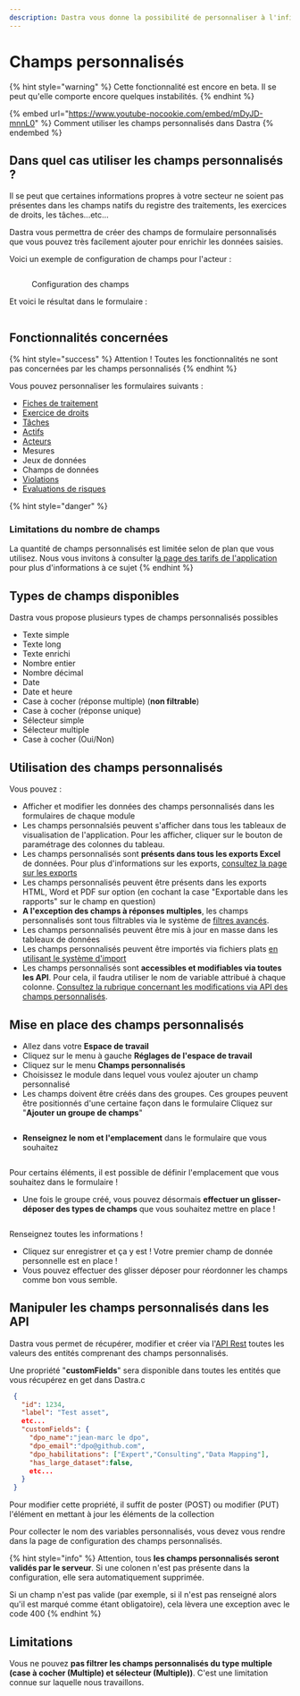 ```yaml
---
description: Dastra vous donne la possibilité de personnaliser à l'infini vos formulaires
---
```


# Champs personnalisés

{% hint style="warning" %}
Cette fonctionnalité est encore en beta. Il se peut qu'elle comporte encore quelques instabilités.
{% endhint %}

{% embed url="https://www.youtube-nocookie.com/embed/mDyJD-mnnL0" %}
Comment utiliser les champs personnalisés dans Dastra
{% endembed %}

## Dans quel cas utiliser les champs personnalisés ?

Il se peut que certaines informations propres à votre secteur ne soient pas présentes dans les champs natifs du registre des traitements, les exercices de droits, les tâches...etc...

Dastra vous permettra de créer des champs de formulaire personnalisés que vous pouvez très facilement ajouter pour enrichir les données saisies.

Voici un exemple de configuration de champs pour l'acteur :

<figure><img src="../../.gitbook/assets/image (2) (1).png" alt=""><figcaption><p>Configuration des champs</p></figcaption></figure>

Et voici le résultat dans le formulaire :

<figure><img src="../../.gitbook/assets/image (4).png" alt=""><figcaption></figcaption></figure>

## Fonctionnalités concernées

{% hint style="success" %}
Attention ! Toutes les fonctionnalités ne sont pas concernées par les champs personnalisés
{% endhint %}

Vous pouvez personnaliser les formulaires suivants :&#x20;

* [Fiches de traitement](../editer-le-registre/)
* [Exercice de droits](../gerer-les-exercices-des-droits/)
* [Tâches](../planifier/gerer-vos-taches.md)
* [Actifs](../editer-le-registre/remplir-le-questionnaire/applications.md)
* [Acteurs](../settings/referentials.md)
* Mesures
* Jeux de données
* Champs de données
* [Violations](../../rappels-utiles/rgpd-en-bref/violations-de-donnees.md)
* [Evaluations de risques](../la-gestion-des-risques/risques.md)

{% hint style="danger" %}
### Limitations du nombre de champs

La quantité de champs personnalisés est limitée selon de plan que vous utilisez. Nous vous invitons à consulter l[a page des tarifs de l'application](https://www.dastra.eu/fr/pricing) pour plus d'informations à ce sujet
{% endhint %}

## Types de champs disponibles

Dastra vous propose plusieurs types de champs personnalisés possibles

* Texte simple
* Texte long
* Texte enrichi
* Nombre entier
* Nombre décimal
* Date
* Date et heure
* Case à cocher (réponse multiple) (**non filtrable**)
* Case à cocher (réponse unique)
* Sélecteur simple
* Sélecteur multiple
* Case à cocher (Oui/Non)

## Utilisation des champs personnalisés

Vous pouvez :

* Afficher et modifier les données des champs personnalisés dans les formulaires de chaque module
* Les champs personnalsiés peuvent s'afficher dans tous les tableaux de visualisation de l'application. Pour les afficher, cliquer sur le bouton de paramétrage des colonnes du tableau.
* Les champs personnalisés sont **présents dans tous les exports Excel** de données. Pour plus d'informations sur les exports, [consultez la page sur les exports](../editer-le-registre/exporter-importer-le-registre.md)
* Les champs personnalisés peuvent être présents dans les exports HTML, Word et PDF sur option (en cochant la case "Exportable dans les rapports" sur le champ en question)
* **A l'exception des champs à réponses multiples**, les champs personnalisés sont tous filtrables via le système de [filtres avancés](advanced-filters.md).&#x20;
* Les champs personnalisés peuvent être mis à jour en masse dans les tableaux de données
* Les champs personnalisés peuvent être importés via fichiers plats [en utilisant le système d'import](importer-vos-donnees-excel-csv.md)
* Les champs personnalisés sont **accessibles et modifiables via toutes les API**. Pour cela, il faudra utiliser le nom de variable attribué à chaque colonne. [Consultez la rubrique concernant les modifications via API des champs personnalisés](custom-fields.md#manipuler-les-champs-personnalises-dans-les-api).

## Mise en place des champs personnalisés

* Allez dans votre **Espace de travail**
* Cliquez sur le menu à gauche **Réglages de l'espace de travail**
* Cliquez sur le menu **Champs personnalisés**
* Choisissez le module dans lequel vous voulez ajouter un champ personnalisé
* Les champs doivent être créés dans des groupes. Ces groupes peuvent être positionnés d'une certaine façon dans le formulaire Cliquez sur "**Ajouter un groupe de champs**"

<figure><img src="../../.gitbook/assets/image (3) (2).png" alt=""><figcaption></figcaption></figure>

* **Renseignez le nom et l'emplacement** dans le formulaire que vous souhaitez

<figure><img src="../../.gitbook/assets/image (1) (1) (1).png" alt=""><figcaption></figcaption></figure>

Pour certains éléments, il est possible de définir l'emplacement que vous souhaitez dans le formulaire !

* Une fois le groupe créé, vous pouvez désormais **effectuer un glisser-déposer des types de champs** que vous souhaitez mettre en place !

<figure><img src="../../.gitbook/assets/image (1) (1) (3).png" alt=""><figcaption></figcaption></figure>

Renseignez toutes les informations !

* Cliquez sur enregistrer et ça y est ! Votre premier champ de donnée personnelle est en place !
* Vous pouvez effectuer des glisser déposer pour réordonner les champs comme bon vous semble.

## Manipuler les champs personnalisés dans les API

Dastra vous permet de récupérer, modifier et créer via l'[API Rest](../../api-references/configuration-api.md) toutes les valeurs des entités comprenant des champs personnalisés.

Une propriété "**customFields**" sera disponible dans toutes les entités que vous récupérez en get dans Dastra.c

```json
 {
   "id": 1234,
   "label": "Test asset",
   etc...
   "customFields": {
     "dpo_name":"jean-marc le dpo",
     "dpo_email":"dpo@github.com",
     "dpo_habilitations": ["Expert","Consulting","Data Mapping"],
     "has_large_dataset":false,
     etc...
   }
 }
```

Pour modifier cette propriété, il suffit de poster (POST) ou modifier (PUT) l'élément en mettant à jour les éléments de la collection

Pour collecter le nom des variables personnalisés, vous devez vous rendre dans la page de configuration des champs personnalisés.

{% hint style="info" %}
Attention, tous **les champs personnalisés seront validés par le serveur**. Si une colonen n'est pas présente dans la configuration, elle sera automatiquement supprimée.

Si un champ n'est pas valide (par exemple, si il n'est pas renseigné alors qu'il est marqué comme étant obligatoire), cela lèvera une exception avec le code 400
{% endhint %}

## Limitations

Vous ne pouvez **pas filtrer les champs personnalisés du type multiple (case à cocher (Multiple) et sélecteur (Multiple))**. C'est une limitation connue sur laquelle nous travaillons.&#x20;



